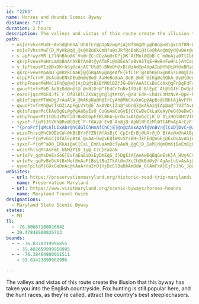 ```yaml
---
id: "2265"
name: Horses and Hounds Scenic Byway
distance: "71"
duration: 2 hours
description: The valleys and vistas of this route create the illusion that this byway has taken you into the English countryside. Fox hunting is still popular here, and the hunt races, as they're called, attract the country's best steeplechasers.
path:
  - os}oFvhxsMUdE~AnSd@hBbA`DhAlEr@pDpNzw@P|A}BfXm@dCy@bBo@vBi@xCOfBN~C^fCb@xAhDlI|@bBnBbD~@x@bAn@
  - os}oFvhxsMwF{D_MyHk@q@_@s@kBuKkCmN?a@aJkf@cBoKi@iCe@kAc@m@yd@uQer@qTiBkCoA_E}@sBq^yX{D}D_G}I}Q}Yy@_Ay@e@aKiEsEcBo@GsA?y@LwL~CiAJgBK_AW_Ai@oAoAcAgBi@{A
  - s`apFrwyrMR`L?lNhBho@X`Vn@rZC~COzAo@rD?j@K`A{Mnt@QbB`C`m@nAja@TtCbBrHfBpU@lAK~Cw@`EKjBZvRRjG~@hh@\xh@nAzg@cArp@cAhUHZX\h@FjIaC`@C\Jh@j@nGzMl@xAl@dEDnAmAlq@AxBVfCl@fBbC~DvKpTzG`Lx@dArNlFfn@bS{AtJcDvQqArIyAdIgIhh@gCzPi@lFy@bNoAlMIrB?lJBf@T~@|BnIhEtMxB~ElCrFfAdDVnArBpU?hAq@bKm@lH
  - qkrpFvewsMaHrLmAbBmAnAkBfAmBt@yATmFi@mDEoA^sBvASTqE~HwBxFwHnL}AtCs@~BiTRkH\eTzHiCr@}B^uMdEsBzA{JlL?_@OeAgF}OyAqCy@cFYeAcD_EYy@Kk@ImCHoSIuAo@{FI{J?y@HUbCiCt@_BRkACgAuAuGhAe@rIcClTuHrQ{ItAeBfBoEPeAAaIJaBh@qAjC_E|D}L^sANgAKqBWgCaBsFQsAPeB|@mENmB]s\[qJJaHNuAzGgQl@mBf@yBpAoRvDs^rBuN`AyF\eA^{@|AwBxFiL~DsHpBiFh@mB`EiZJwB?iDc@eMK}@gBeIOsAOeXBeERsCJa@b@o@~@o@lJcA|@_@~@cAbFaNxEmIxD{Ff@kBr@yDd@{AfEmHxA_DbAgDxB{JbBgGZ_CFmBImCyAaMm@kDmEqRy@aCoLoV{AsEs@yCWmDaAq`@U{BuCsKa@oC[mGMgG~@uRBaAEcAi@gC_@q@s@aAgI_Js@gAu@mBc@mBO_BgBqXSeFBmB\oCrDgMlDaPbB{JNmGE}IJyIb@gDz@aERwCvGUi@{T}A{PGgB?sA^gI?aESqCqAgHw@{FwEyg@_AsIKmDJaB`@_C|@mCx@qApG}HxRqZrCyDTe@VQfHaBbFaBrA_Aj@q@l@mAn@sBTsBR{LNyFNyAd@oB^w@tKiRnAqCNiAByAyAeJIoCb@mCbF}Fd@{@bAmFb@aB@k@a@qC
  - y_fpFtnpsMIz@DxDKrASj@cAjAO^Ut@S~BNnOh@xB|@zAd@pAHpAIb@Yh@i@f@eBRs@MiBy@i@?[VIRi@nCe@^oGjDmAd@oEz@kOfOcDlDwDlCoDxEwAtAkPlJ}E`CqBpAyAdBiBtCsDjEsBzEy@rA}@l@aA^cHv@m@d@_@zAy@zMSxA}I|Xy@nDStAItA?bK\jJ?jAc@rB{AnD}A~BeM|IqGrHoB~C}AlD{E`Og@fCI~Gi@bL{@~YShD]`Co@fC}ClFiBxDqIj[aBrI_Gx]QX]LwEVyJaFc@mAc@k@mFiA_@OsCkC}AmAoAqA_AuCOsA@uLKq@}BaHsEuLcD_FwFmGyCgCaGmCwCgC_AgAe@}@u@uDiAYwA@s@SoA_Aw@_COsBRyAx@uAx@_DBw@GaAkBiH}AqDi@mBiAeCgK{KyBiCwBiAyBaC_@y@mC_ImJoRWU]IuGZcAWe@k@i@mAm@kDo@aBuDgF
  - qkrpFvewsMpAmD`@mBVkCAaB}@{GBqANy@n@eAfE{EfLiP|@sAhByDx@mKSsGBm@TaAlDmGbCqDvF}GtOcSfB_B~A_AxAQnDHlC]xRoErBq@pBgAtQoNxDeCxFeBdB[xAO~DBh@KhBs@jJaFnBoAfA}@hHeIbA{@n@_@lFyArAqAvAmCpDuIdJ}\bAkCxNmZxCqE`IgKr@iAZmADkBQqA_@gA}EcKwAqD}BuDwDyD{AqBg@aAg@aGMeDPsA`AgD|BqBnFyCxAoA|AmBrBqDjLaQr@uATqAK{DHsAn@yBj@aAb@c@fOgH\[Zk@f@qCh@gBh@{@~A}@zIoDnAhF|@jB~Q~UxBjD`L|YdFfKzBzF`W`q@t@zCh@`E|@`S}Aj_@HlDbG|YlAlH
  - o|ppFfcrrM_@sAc@oENkDEu@m@qBo@_AaHeBo@aA_@eB_@mE`@{Kg@qSQkA_@y@{@eA}By@iDwCeJaKqIkMg@{AMwA@iBj@{NN_Bj@_CzGkSN}AE{C]_BcBaE_FeJmCiCgDmCi@_Ay@kCwCsHoCoFgCyCoFuFoBkCaGaLsDoJ}CdBgFlDmFtEaDfDiGjH}B`D_B`CsDlHuA~Bu@r@_B`AsAd@uBVsFE_OkEaGiCmFkD}AaBoAgBcAkBgMqXkBeCeAy@yAy@qZoNeAs@cAwAk@uBIeAYec@YiD_AsEaFsLkBkDqGcJkCsC_CmBk@oQM_Ac@k@uAaAi@_A{@sGcAgGgGcQ]yAgCaIg@yBs@eB_CmEoJiMkAsBcBaIgFyNo@cGsAmFOyC?s@Nq@~A_BdBcDxJiVb@gADc@bFfCrAb@X?rCQ~B_@tIaCxAq@fJoFjI_E~CmBpAeAdCkDlDuChAsA`FRhKe@fB\lD`AzGzBjBMfDu@zNwEjDoAvJqEzLyDdBS~@A|QxArFJpIc@pFm@`HkBrXoM`Dy@z@KxABrCLlD`@xBv@bB~@xRzOvBxAdYvMjW`Nza@jU`F~BfFdAt~@bNbOjCzDfAxb@`ObErBbRlKxAzAdDrFfE`L|HbUvAlDlEnIlGfOr@rB|AdDrEnH
  - othpFnoerMeMvCiFn@u@x@{AjDi@tBiBfMUlBZfJG~BWrAeAlCsBxCcAx@qFnDgFdFsGtI_BpCgDzDcFdFgAn@aLpAwKd@mUrBaLZwCdDaMtU_BnDcB|Fs@`B{I`NoL~SwHzPq@rBu@pDSfBK~DFbDr@rMIxVUxDOv@m@hCs@nBu@tAu@dAcA~@cDnAs@t@i@tA}Jb\kCbEyEvFkB`Dg@lAYlA[|B}@rD_CnLUnEJpIOf@_@r@yBzB
  - qwuoFtvfrMbB`AdBzDd@n@l@`@nNlD~@^fEdCnTnNvIfDzD`BlEpC`At@tGfH`DvDpBbHdEfGgBjC{DlH{BlEs@`Ce@~CCrAB~BTlE?dCa@rEw@zFsAlGyFhMo@xCMfAErADxAt@jIRtEChIFdB^xCrBtKZrCA|UDjA^zBbCfIDr@Cv@
  - eoroFjqcrMbEdJfE`F`DfDlBlCZXxAj@t@l@tKtQ\~@zB`EdK~LhDzCnMzNvK~QpE~NrAhDnAdCr@pBJn@RhDn@hDhDfMlCbNpBrH
  - qk{oFzqerMTWnDgJrAuAlA_@hAKpNa@h@IrCyAh@MbCXvXnGp@ApBs@|BKtAjAvFfH|DlE`IhLrClExClD|Ax@Nb@bBnHjFbSz@~@bDlBz@^vCt@jLv@lAGfFy@hFfA\ETYLs@CWi@m@[{@@u@n@uApBgCx@wBz@iIhAgE
  - qwuoFtvfrMh@wCTsDZiApFgLVYt@E`AxAVD\IZa@^oDr@}@xAkAz@{Ap@a@^?VZfAvBd@Fh@QR_@C{Ch@kAVeBf@o@XQjDy@|@AdBLjCQt@B`B`@bBJ|Ie@vEqBxAuARQJaA[}DDiBx@_CrAyBr@m@zAWpCuCT_@t@sB|DsGn@kD
  - qk{oFzqerMcCkAeOgGi@g@gAeByEsO_CoGuAmCoGyE}C{CwBeCkLaKeAy@eG{DeDwCqFcImIaPmA{AoB_AcCs@gAKoDEyD_@aBYuAq@y@{Ao@aBsB{K_@wAcCyEnASfFaBuAiQKkMJaGJgAhAmGdCkRlBeK\{JNgCrAcMdB}UHuUjIeUbDqHZgA^{EBqBSkDaAaFC{HbEwSbBaMbC?t@RzWzJ~BdAxBrAbSrQnChEzGzLtBdCdCxBn@Ld@?|BSxDGvFFjEyDj@_@n@M~@LlAr@bB~Ax@^~@E~BmA|@GrAr@d@f@x@lAh@^bIvCh_@hL
  - othpFnoerMtItQbJzMrClDrBnBtGpFfBlBhA~@rOxJxAt@vGdCjK`D`D\zHOlDHtVfGbVfFtAr@r@t@|IlRlArDrB`If@tAZn@`@f@nIxH`IfDd@ZvBSzQeCzMiAbAW~@m@`EsFx@{@vFoC~Bs@hASbEUfGEvCNbIpAdIlBrBp@zBtAxNxKhBdAjHlDxBz@vH~BhB|@pDbChEbBfC^hGO|Bb@~@d@pE`DzC`BfALxC?zEUhBSbB}@d@a@dAyA`BsAz@]~AQ|APlAb@h@`@bGzHj@u@JW?]{CcQ}AoN{BuM[gF_Hyx@o@}EqG_[OyAEyADy@b@sB`GiP^q@^a@r@y@
  - syxoF~f{qM}JtVKh@Rv@lDzE`F~FdAz@`EvB`An@jB~ApNlNhOzMl@TtAPnApArCzFfAjAp@rAfDdPhAnBbCnCbC~ErChIxEbQbApAdOtOpFzG~A~I^tAh@dAxCdCzEhCxC|@vIrDhAz@`ErEtAx@|B|@bACbEmCnAsAfDsEn@Bz@lApClHvBhE`ArE`@rAnH|S
  - "{proFrf|qMcAlLIxABr@hCdGlChHnAfChCjE|@n@zAVxAzAf@VnBVr@lCxD|DvC~@zBpA|ApAt@ZvAR`EV~AVn@TvG`G|AhA"
  - wczoFh|sqMhCbOEbCW~@kBlBYr@?ZN|@fAxBjC`CpIrErBj@bAr@jD`BfAv@x@nAlBpAfGfGnHfIhOhSjX~ZnCjCpVpW`a@jc@nItJpK|K|@p@b@Dx@Et@S~EmD`@KzDd@xB_@b@?vElBd@v@Xx@h@tDbClHd@f@bBhAxAnAr@dA~@`CPPpEfAh@VrBlBh@x@d@tB?bAOrBu@`C
  - syxoF~f{qMvGxC|DfAlEpBtA`@vAA~Dw@vEQlWKvSYzBH~JEhEd@nGEj@ExDqAvAGjAFbCrAtHvFvInHl@RjFKjIaAVK~@aBtAq@`Ck@nANrAKrCmAVE|@D|A~@bBl@ZT\n@Ph@LdAEdAc@lC
  - syxoF~f{qM^aDD_EKkAi@aC{CaL_EmKUaAmDcTyAuN_@gC}D_IeM{d@mDmKiBeEmEgHo@oAu@yBWcDBuARwD@}BeAgS?aBFQvCeCb@g@Ne@^sB~@yDfCaEn@k@lCs@
  - wczoFh|sqMcAsFmI_UkM}Y{D_Iy@_CiC}EaGaN
  - wr{oFv_qqMsDeEsGoG}EsFaEaEiDsEyDmEqG_I}DgEiA{AeAwBqBqGeEsK}A_HUyACmIDc@fDyKf@aCBeAc@wBqQeV_Q}L{CeDmFoHy@lAa@hGyAfCi@dBmCzK_@^s@XsDB}Cz@o@d@iAZwIjAi@?m@MaPeHaJaFsIuFi@r@aDrCo@dBs@xDYbCOfMmAlIe@xAoArBKj@MrBH`FOjAE`B]xCi@fC?j@f@jBg@bCe@v@OxAIXyBl@i@?_@YSEyALi@Xx@jABp@uAxAq@rAy@hD_A|BIj@DNNPl@P|GdApF`@rAx@hBxBfDfDZdAVXp@`@`HjCXp@OjKm@fLGfF]lGN~ArCfM\nGF^Xd@vHfIfDtC~AbBhDhEp@bAt@n@jAHfDfEhMnN|ClE~CkClDuDlDmCbEgCpCeAlHkBpLoEvJ_DnMyGvWcL`FkBnDkB~@m@|@aA~BaDlDeIrFuK
  - wr{oFv_qqMvByDdA{BxNef@nAaF|BsL|BuITkAt@mJXcCh@kBd@y@`AgAx[uUvAsAj@m@Xk@lA{DtAyDx@sA|@y@vE}A|ErA~CVhBFrGCf@Ul@\fDc@
  - uywoFpilqM|GUxGaDnAc@tAaArHaIrD{HjBcClBaDbAmDdA_GlAmFxA}EjFsJhG_Jp@aFiBe@k@a@s@kCqBgCoFgIyHkNmBeEu@mC_HmHiBeD{CgHiHwQsCmKeB}FkB_@_Cx@UCKEcBaDs@JsBfBwAjB{AlHiArCo@`AqBxAqAvAw@b@_BPyASmBeAeAy@uDoDq@WcFXeMX}@VeQnHtAfETxAOjEr@nK`BfIdF|ZjHhUxAfDjKjYbAxB~@lAzNzQv\t`@
websites:
  - url: https://preservationmaryland.org/historic-road-trip-marylands-horses-and-hounds-scenic-byway/
    name: Preservation Maryland
  - url: https://www.visitmaryland.org/scenic-byways/horses-hounds
    name: Maryland Travel Guide
designations:
  - Maryland State Scenic Byway
states:
  - MD
ll:
  - -76.80667100026642
  - 39.47848900026713
bounds:
  - - -76.8378219996855
    - 39.402659999958985
  - - -76.38404800011511
    - 39.63423899982996

---
```


The valleys and vistas of this route create the illusion that this byway has taken you into the English countryside. Fox hunting is still popular here, and the hunt races, as they're called, attract the country's best steeplechasers.
